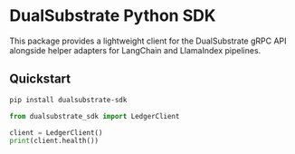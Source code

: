 # DualSubstrate Python SDK

This package provides a lightweight client for the DualSubstrate gRPC API
alongside helper adapters for LangChain and LlamaIndex pipelines.

## Quickstart

```bash
pip install dualsubstrate-sdk
```

```python
from dualsubstrate_sdk import LedgerClient

client = LedgerClient()
print(client.health())
```
